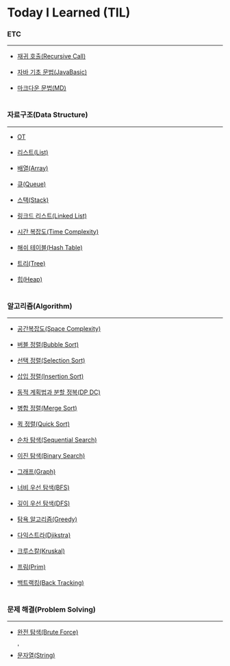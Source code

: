 # Today I Learned (TIL)

### ETC
-------------------------
- [재귀 호출(Recursive Call)](https://github.com/ssu18/TIL/blob/main/ETC/RecursiveCall.md) <br><br>
- [자바 기초 문법(JavaBasic)](https://github.com/ssu18/TIL/blob/main/ETC/JavaBasic.md) <br><br>
- [마크다운 문법(MD)](https://github.com/ssu18/TIL/blob/main/ETC/MDgrammer.md) <br><br>


### 자료구조(Data Structure)
-----------------------------
- [OT](https://github.com/ssu18/TIL/blob/main/DataStructure/WelcomeDS_OT.md) <br><br>
- [리스트(List)](https://github.com/ssu18/TIL/blob/main/DataStructure/WelcomeDS_List.md) <br><br>
- [배열(Array)](https://github.com/ssu18/TIL/blob/main/DataStructure/DS_Array.md) <br><br>
- [큐(Queue)](https://github.com/ssu18/TIL/blob/main/DataStructure/DS_Queue.md) <br><br>
- [스택(Stack)](https://github.com/ssu18/TIL/blob/main/DataStructure/DS_Stack.md) <br><br>
- [링크드 리스트(Linked List)](https://github.com/ssu18/TIL/blob/main/DataStructure/DS_LinkedList.md) <br><br>
- [시간 복잡도(Time Complexity)](https://github.com/ssu18/TIL/blob/main/DataStructure/DS_TimeComplexity.md) <br><br>
- [해쉬 테이블(Hash Table)](https://github.com/ssu18/TIL/blob/main/DataStructure/DS_HashTable.md) <br><br>
- [트리(Tree)](https://github.com/ssu18/TIL/blob/main/DataStructure/DS_Tree.md) <br><br>
- [힙(Heap)](https://github.com/ssu18/TIL/blob/main/DataStructure/DS_Heap.md) <br><br>

### 알고리즘(Algorithm)
-----------------------------------
- [공간복잡도(Space Complexity)](https://github.com/ssu18/TIL/blob/main/Algorithm/AL_SpacComplexity.md) <br><br>
- [버블 정렬(Bubble Sort)](https://github.com/ssu18/TIL/blob/main/Algorithm/AL_BubbleSort.md) <br><br>
- [선택 정렬(Selection Sort)](https://github.com/ssu18/TIL/blob/main/Algorithm/AL_SelectionSort.md) <br><br>
- [삽입 정렬(Insertion Sort)](https://github.com/ssu18/TIL/blob/main/Algorithm/AL_InsertionSort.md) <br><br>
- [동적 계획법과 분할 정복(DP DC)](https://github.com/ssu18/TIL/blob/main/Algorithm/AL_DP%2CDC.md) <br><br>
- [병합 정렬(Merge Sort)](https://github.com/ssu18/TIL/blob/main/Algorithm/AL_MergeSort.md) <br><br>
- [퀵 정렬(Quick Sort)](https://github.com/ssu18/TIL/blob/main/Algorithm/AL_QuickSort.md) <br><br>
- [순차 탐색(Sequential Search)](https://github.com/ssu18/TIL/blob/main/Algorithm/AL_SequentialSearch.md) <br><br>
- [이진 탐색(Binary Search)](https://github.com/ssu18/TIL/blob/main/Algorithm/AL_BinarySearch.md) <br><br>
- [그래프(Graph)](https://github.com/ssu18/TIL/blob/main/Algorithm/AL_Graph.md)<br><br>
- [너비 우선 탐색(BFS)](https://github.com/ssu18/TIL/blob/main/Algorithm/AL_BreadthFirstSearch.md)<br><br>
- [깊이 우선 탐색(DFS)](https://github.com/ssu18/TIL/blob/main/Algorithm/Al_DepthFirstSearch.md)<br><br>
- [탐욕 알고리즘(Greedy)](https://github.com/ssu18/TIL/blob/main/Algorithm/AL_Greedy.md)<br><br>
- [다익스트라(Djikstra)](https://github.com/ssu18/TIL/blob/main/Algorithm/AL_Djikstra.md)<br><br> 
- [크루스칼(Kruskal)](https://github.com/ssu18/TIL/blob/main/Algorithm/AL_Kruskal.md)<br><br>
- [프림(Prim)](https://github.com/ssu18/TIL/blob/main/Algorithm/AL_Prim.md)<br><br>
- [백트랙킹(Back Tracking)](https://github.com/ssu18/TIL/blob/main/Algorithm/AL_BackTracking.md)<br><br>

### 문제 해결(Problem Solving)
-----------------------------------------
- [완전 탐색(Brute Force)](https://github.com/ssu18/TIL/blob/main/Problem%20Solving/%EC%99%84%EC%A0%84%20%ED%83%90%EC%83%89(Brute%20Force).md)<br><br>'
- [문자열(String)]()<br><br>